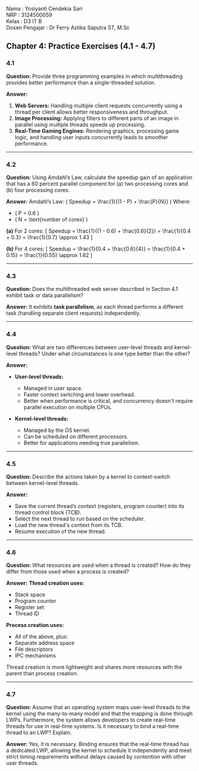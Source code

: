 Nama  : Yosiyanti Cendekia Sari  
NRP   : 3124500059  
Kelas : D3 IT B  
Dosen Pengajar : Dr Ferry Astika Saputra ST, M.Sc

## Chapter 4: Practice Exercises (4.1 - 4.7)

### 4.1
**Question:** Provide three programming examples in which multithreading provides better performance than a single-threaded solution.

**Answer:**
1. **Web Servers:** Handling multiple client requests concurrently using a thread per client allows better responsiveness and throughput.
2. **Image Processing:** Applying filters to different parts of an image in parallel using multiple threads speeds up processing.
3. **Real-Time Gaming Engines:** Rendering graphics, processing game logic, and handling user inputs concurrently leads to smoother performance.

---

### 4.2
**Question:** Using Amdahl’s Law, calculate the speedup gain of an application that has a 60 percent parallel component for (a) two processing cores and (b) four processing cores.

**Answer:**
Amdahl’s Law: \( 
Speedup = \frac{1}{(1 - P) + \frac{P}{N}} \)
Where:
- \( P = 0.6 \)
- \( N = \text{number of cores} \)

**(a)** For 2 cores:
\[
Speedup = \frac{1}{(1 - 0.6) + \frac{0.6}{2}} = \frac{1}{0.4 + 0.3} = \frac{1}{0.7} \approx 1.43
\]

**(b)** For 4 cores:
\[
Speedup = \frac{1}{0.4 + \frac{0.6}{4}} = \frac{1}{0.4 + 0.15} = \frac{1}{0.55} \approx 1.82
\]

---

### 4.3
**Question:** Does the multithreaded web server described in Section 4.1 exhibit task or data parallelism?

**Answer:**
It exhibits **task parallelism**, as each thread performs a different task (handling separate client requests) independently.

---

### 4.4
**Question:** What are two differences between user-level threads and kernel-level threads? Under what circumstances is one type better than the other?

**Answer:**
- **User-level threads:**
  - Managed in user space.
  - Faster context switching and lower overhead.
  - Better when performance is critical, and concurrency doesn't require parallel execution on multiple CPUs.

- **Kernel-level threads:**
  - Managed by the OS kernel.
  - Can be scheduled on different processors.
  - Better for applications needing true parallelism.

---

### 4.5
**Question:** Describe the actions taken by a kernel to context-switch between kernel-level threads.

**Answer:**
- Save the current thread’s context (registers, program counter) into its thread control block (TCB).
- Select the next thread to run based on the scheduler.
- Load the new thread's context from its TCB.
- Resume execution of the new thread.

---

### 4.6
**Question:** What resources are used when a thread is created? How do they differ from those used when a process is created?

**Answer:**
**Thread creation uses:**
- Stack space
- Program counter
- Register set
- Thread ID

**Process creation uses:**
- All of the above, plus:
- Separate address space
- File descriptors
- IPC mechanisms

Thread creation is more lightweight and shares more resources with the parent than process creation.

---

### 4.7
**Question:** Assume that an operating system maps user-level threads to the kernel using the many-to-many model and that the mapping is done through LWPs. Furthermore, the system allows developers to create real-time threads for use in real-time systems. Is it necessary to bind a real-time thread to an LWP? Explain.

**Answer:**
Yes, it is necessary. Binding ensures that the real-time thread has a dedicated LWP, allowing the kernel to schedule it independently and meet strict timing requirements without delays caused by contention with other user threads.
